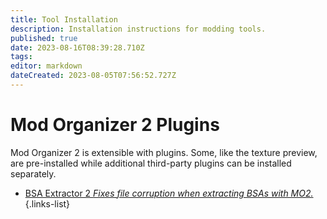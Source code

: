 ```yaml
---
title: Tool Installation
description: Installation instructions for modding tools.
published: true
date: 2023-08-16T08:39:28.710Z
tags: 
editor: markdown
dateCreated: 2023-08-05T07:56:52.727Z
---
```


# Mod Organizer 2 Plugins

Mod Organizer 2 is extensible with plugins. Some, like the texture preview, are pre-installed while additional third-party plugins can be installed separately.

- [BSA Extractor 2 *Fixes file corruption when extracting BSAs with MO2.*](/en/tools/bsa-extractor-2)
{.links-list}